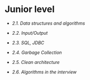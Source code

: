 # Junior level

- *2.1. Data structures and algorithms*

- *2.2. Input/Output*

- *2.3. SQL, JDBC*

- *2.4. Garbage Collection*

- *2.5. Clean architecture*

- *2.6. Algorithms in the interview*
